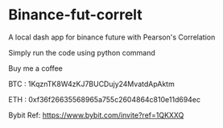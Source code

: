 # Binance-fut-correlt
A local dash app for binance future with Pearson's Correlation

Simply run the code using python command

Buy me a coffee

BTC : 1KqznTK8W4zKJ7BUCDujy24MvatdApAktm

ETH : 0xf36f26635568965a755c2604864c810e11d694ec

Bybit Ref: https://www.bybit.com/invite?ref=1QKXXQ

